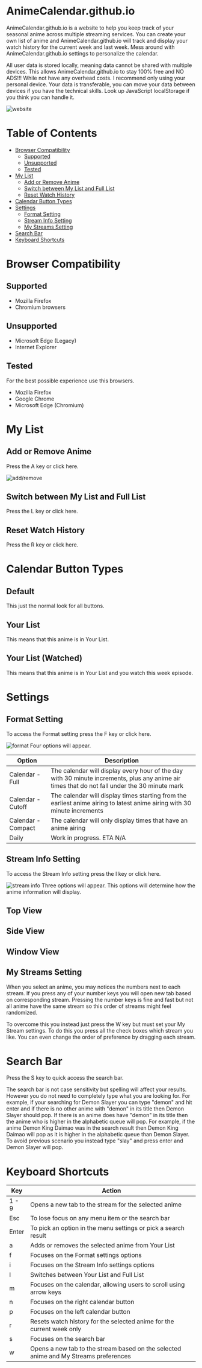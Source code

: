 # AnimeCalendar.github.io

AnimeCalendar.github.io is a website to help you keep track of your seasonal anime across multiple
streaming services. You can create your own list of anime and AnimeCalendar.github.io will track
and display your watch history for the current week and last week. Mess around with
AnimeCalendar.github.io settings to personalize the calendar.

All user data is stored locally, meaning data cannot be shared with multiple devices. This allows
AnimeCalendar.github.io to stay 100% free and NO ADS!!! While not have any overhead costs. I
recommend only using your personal device. Your data is transferable, you can move your data
between devices if you have the technical skills. Look up JavaScript localStorage if you think you
can handle it.

![website](https://i.imgur.com/WNCac2E.png)

# Table of Contents

* [Browser Compatibility](#browser-compatibility)
  * [Supported](#supported)
  * [Unsupported](#unsupported)
  * [Tested](#tested)
* [My List](#my-list)
  * [Add or Remove Anime](#add-or-remove-anime)
  * [Switch between My List and Full List](#switch-between-my-list-and-full-list)
  * [Reset Watch History](#reset-watch-history)
* [Calendar Button Types](#calendar-button-types)
* [Settings](#settings)
  * [Format Setting](#format-setting)
  * [Stream Info Setting](#stream-info-setting)
  * [My Streams Setting](#my-streams-setting)
* [Search Bar](#search-bar)
* [Keyboard Shortcuts](#keyboard-shortcuts)

# Browser Compatibility

## Supported

* Mozilla Firefox
* Chromium browsers

## Unsupported

* Microsoft Edge (Legacy)
* Internet Explorer

## Tested

For the best possible experience use this browsers.

* Mozilla Firefox
* Google Chrome
* Microsoft Edge (Chromium)


# My List

## Add or Remove Anime

Press the A key or click here.

![add/remove](https://i.imgur.com/kXo6Qtx.png)

## Switch between My List and Full List

Press the L key or click here.

## Reset Watch History

Press the R key or click here.

# Calendar Button Types

## Default

This just the normal look for all buttons.

## Your List

This means that this anime is in Your List.

## Your List (Watched)

This means that this anime is in Your List and you watch this week episode.

# Settings

## Format Setting

To access the Format setting press the F key or click here.

![format](https://i.imgur.com/V4Glbtp.png)
Four options will appear.

|Option|Description|
|---|---|
|Calendar - Full|The calendar will display every hour of the day with 30 minute increments, plus any anime air times that do not fall under the 30 minute mark|
|Calendar - Cutoff|The calendar will display times starting from the earliest anime airing to latest anime airing with 30 minute increments|
|Calendar - Compact|The calendar will only display times that have an anime airing|
|Daily|Work in progress. ETA N/A|

## Stream Info Setting

To access the Stream Info setting press the I key or click here.

![stream info](https://i.imgur.com/4yx82iQ.png)
Three options will appear. This options will determine how the anime information will display.

## Top View

## Side View

## Window View

## My Streams Setting

When you select an anime, you may notices the numbers next to each stream. If you press any of your
number keys you will open new tab based on corresponding stream. Pressing the number keys is fine
and fast but not all anime have the same stream so this order of streams might feel randomized.

To overcome this you instead just press the W key but must set your My Stream settings. To do this
you press all the check boxes which stream you like. You can even change the order of preference
by dragging each stream.

# Search Bar

Press the S key to quick access the search bar.

The search bar is not case sensitivity but spelling will affect your results. However you do not
need to completely type what you are looking for. For example, if your searching for Demon Slayer
you can type "demon" and hit enter and if there is no other anime with "demon" in its title then
Demon Slayer should pop. If there is an anime does have "demon" in its title then the anime who is
higher in the alphabetic queue will pop. For example, if the anime Demon King Daimao was in the
search result then Demon King Daimao will pop as it is higher in the alphabetic queue than
Demon Slayer. To avoid previous scenario you instead type "slay" and press enter and Demon Slayer
will pop.

# Keyboard Shortcuts

|Key|Action|
|---|---|
|1 - 9|Opens a new tab to the stream for the selected anime|
|Esc|To lose focus on any menu item or the search bar|
|Enter|To pick an option in the menu settings or pick a search result|
|a|Adds or removes the selected anime from Your List|
|f|Focuses on the Format settings options|
|i|Focuses on the Stream Info settings options|
|l|Switches between Your List and Full List|
|m|Focuses on the calendar, allowing users to scroll using arrow keys|
|n|Focuses on the right calendar button|
|p|Focuses on the left calendar button|
|r|Resets watch history for the selected anime for the current week only|
|s|Focuses on the search bar|
|w|Opens a new tab to the stream based on the selected anime and My Streams preferences|
